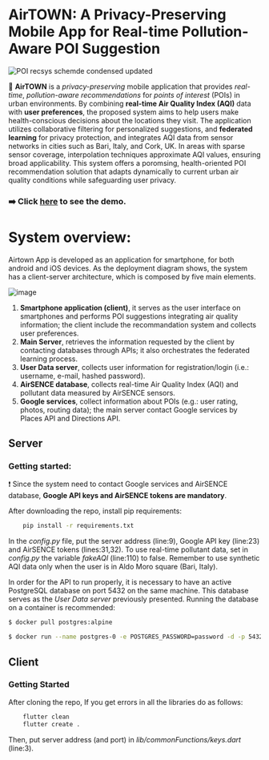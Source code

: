 # AirTOWN: A Privacy-Preserving Mobile App for Real-time Pollution-Aware POI Suggestion

![POI recsys schemde condensed updated](https://github.com/user-attachments/assets/cb7a8ea0-5675-497e-b089-c86b6617f268)

:iphone: **AirTOWN** is a *privacy-preserving* mobile application that provides *real-time*, *pollution-aware recommendations* for *points of interest* (POIs) in urban environments. By combining **real-time Air Quality Index (AQI)** data with **user preferences**, the proposed system aims to help users make health-conscious decisions about the locations they visit. The application utilizes collaborative filtering for personalized suggestions, and **federated learning** for privacy protection, and integrates AQI data from sensor networks in cities such as Bari, Italy, and Cork, UK. In areas with sparse sensor coverage, interpolation techniques approximate AQI values, ensuring broad applicability. This system offers a poromsing, health-oriented POI recommendation solution that adapts dynamically to current urban air quality conditions while safeguarding user privacy.

### :arrow_right: **Click [here](link) to see the demo.**

# System overview:
Airtown App is developed as an application for smartphone, for both android and iOS devices. As the deployment diagram shows, the system has a client-server architecture, which is composed by five main elements.

![image](https://github.com/user-attachments/assets/e25a6981-d3e0-4abe-8570-67649840bbc5)

1. **Smartphone application (client)**, it serves as the user interface on smartphones and performs POI suggestions integrating air quality information; the client include the recommandation system and collects user preferences.
2. **Main Server**, retrieves the information requested by the client by contacting databases through APIs; it also orchestrates the federated learning process.
3. **User Data server**, collects user information for registration/login (i.e.: username, e-mail, hashed password).
4. **AirSENCE database**, collects real-time Air Quality Index (AQI) and pollutant data measured by AirSENCE sensors.
5. **Google services**, collect information about POIs (e.g.: user rating, photos, routing data); the main server contact Google services by Places API and Directions API.

## Server

### Getting started:
:heavy_exclamation_mark: Since the system need to contact Google services and AirSENCE database, **Google API keys and AirSENCE tokens are mandatory**.

After downloading the repo, install pip requirements:

```bash
    pip install -r requirements.txt
```
In the *config.py* file, put the server address (line:9), Google API key (line:23) and AirSENCE tokens (lines:31,32). To use real-time pollutant data, set in *config.py* the variable *fakeAQI* (line:110) to false. Remember to use synthetic AQI data only when the user is in Aldo Moro square (Bari, Italy).

In order for the API to run properly, it is necessary to have an active PostgreSQL database on port 5432 on the same machine. This database serves as the *User Data server* previously presented.
Running the database on a container is recommended:

```bash
$ docker pull postgres:alpine 

$ docker run --name postgres-0 -e POSTGRES_PASSWORD=password -d -p 5432:5432 postgres:alpine 
```

## Client

### Getting Started

After cloning the repo, If you get errors in all the libraries do as follows: 
```bash
    flutter clean
    flutter create .
```
Then, put server address (and port) in *lib/commonFunctions/keys.dart* (line:3).

